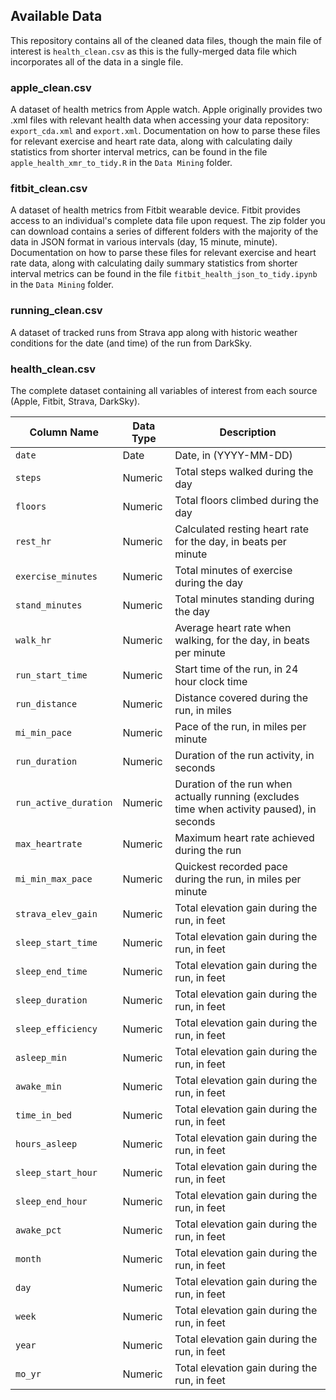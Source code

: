 Available Data
-----------------------

This repository contains all of the cleaned data files, though the main file of interest is `health_clean.csv` as this is the fully-merged data file which incorporates all of the data in a single file.

### apple_clean.csv

A dataset of health metrics from Apple watch. Apple originally provides two .xml files with relevant health data when accessing your data repository: `export_cda.xml` and `export.xml`. Documentation on how to parse these files for relevant exercise and heart rate data, along with calculating daily statistics from shorter interval metrics, can be found in the file `apple_health_xmr_to_tidy.R` in the `Data Mining` folder.

### fitbit_clean.csv

A dataset of health metrics from Fitbit wearable device. Fitbit provides access to an individual's complete data file upon request. The zip folder you can download contains a series of different folders with the majority of the data in JSON format in various intervals (day, 15 minute, minute). Documentation on how to parse these files for relevant exercise and heart rate data, along with calculating daily summary statistics from shorter interval metrics can be found in the file `fitbit_health_json_to_tidy.ipynb` in the `Data Mining` folder.

### running_clean.csv

A dataset of tracked runs from Strava app along with historic weather conditions for the date (and time) of the run from DarkSky.

### health_clean.csv

The complete dataset containing all variables of interest from each source (Apple, Fitbit, Strava, DarkSky).

| Column Name | Data Type | Description |
|-------------|-----------|-----------|
| `date` | Date | Date, in (YYYY-MM-DD) |  
| `steps` | Numeric | Total steps walked during the day | 
| `floors` | Numeric | Total floors climbed during the day | 
| `rest_hr` | Numeric | Calculated resting heart rate for the day, in beats per minute | 
| `exercise_minutes` | Numeric | Total minutes of exercise during the day |
| `stand_minutes` | Numeric | Total minutes standing during the day | 
| `walk_hr` | Numeric | Average heart rate when walking, for the day, in beats per minute | 
| `run_start_time` | Numeric | Start time of the run, in 24 hour clock time | 
| `run_distance` | Numeric | Distance covered during the run, in miles | 
| `mi_min_pace` | Numeric | Pace of the run, in miles per minute | 
| `run_duration` | Numeric | Duration of the run activity, in seconds |
| `run_active_duration` | Numeric | Duration of the run when actually running (excludes time when activity paused), in seconds | 
| `max_heartrate` | Numeric | Maximum heart rate achieved during the run | 
| `mi_min_max_pace` | Numeric | Quickest recorded pace during the run, in miles per minute | 
| `strava_elev_gain` | Numeric | Total elevation gain during the run, in feet |
| `sleep_start_time` | Numeric | Total elevation gain during the run, in feet |
| `sleep_end_time` | Numeric | Total elevation gain during the run, in feet |
| `sleep_duration` | Numeric | Total elevation gain during the run, in feet |
| `sleep_efficiency` | Numeric | Total elevation gain during the run, in feet |
| `asleep_min` | Numeric | Total elevation gain during the run, in feet |
| `awake_min` | Numeric | Total elevation gain during the run, in feet |
| `time_in_bed` | Numeric | Total elevation gain during the run, in feet |
| `hours_asleep` | Numeric | Total elevation gain during the run, in feet |
| `sleep_start_hour` | Numeric | Total elevation gain during the run, in feet |
| `sleep_end_hour` | Numeric | Total elevation gain during the run, in feet |
| `awake_pct` | Numeric | Total elevation gain during the run, in feet |
| `month` | Numeric | Total elevation gain during the run, in feet |
| `day` | Numeric | Total elevation gain during the run, in feet |
| `week` | Numeric | Total elevation gain during the run, in feet |
| `year` | Numeric | Total elevation gain during the run, in feet |
| `mo_yr` | Numeric | Total elevation gain during the run, in feet |




